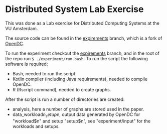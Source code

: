 # Distributed System Lab Exercise

This was done as a Lab exercise for Distributed Computing Systems at the VU
Amsterdam.

The source code can be found in the [expirements] branch, which is a fork of
[OpenDC].

To run the experiment checkout the [expirements] branch, and in the root of the
repo run `$ ./experiment/run.bash`. To run the script the following software is
required:

 - Bash, needed to run the script.
 - Kotlin compiler (including Java requirements), needed to compile OpenDC.
 - R (Rscript command), needed to create graphs.

After the script is run a number of directories are created:

 - analysis, here a number of graphs are stored used in the paper.
 - data_workload$n_setup$n, output data generated by OpenDC for "workload$n" and
   setup "setup$n", see "experiment/input" for the workloads and setups.

[expirements]: https://github.com/Thomasdezeeuw/distributed-systems-lab/tree/experiment
[OpenDC]: https://github.com/atlarge-research/opendc-simulator
